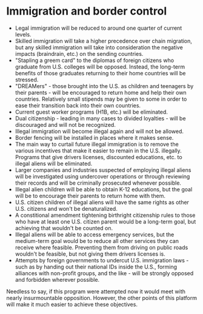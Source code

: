 # Immigration and border control

- Legal immigration will be reduced to around one quarter of current levels.
- Skilled immigration will take a higher precedence over chain migration, but any skilled immigration will take into consideration the negative impacts (braindrain, etc.) on the sending countries.
- "Stapling a greem card" to the diplomas of foreign citizens who graduate from U.S. colleges will be opposed. Instead, the long-term benefits of those graduates returning to their home countries will be stressed.
- "DREAMers" - those brought into the U.S. as children and teenagers by their parents - will be encouraged to return home and help their own countries. Relatively small stipends may be given to some in order to ease their transition back into their own countries.
- Current guest worker programs (H1B, etc.) will be eliminated.
- Dual citizenship - leading in many cases to divided loyalties - will be discouraged and will not be recognized.
- Illegal immigration will become illegal again and will not be allowed.
- Border fencing will be installed in places where it makes sense.
- The main way to curtail future illegal immigration is to remove the various incentives that make it easier to remain in the U.S. illegally. Programs that give drivers licenses, discounted educations, etc. to illegal aliens will be eliminated.
- Larger companies and industries suspected of employing illegal aliens will be investigated using undercover operations or through reviewing their records and will be criminally prosecuted whenever possible.
- Illegal alien children will be able to obtain K-12 educations, but the goal will be to encourage their parents to return home with them.
- U.S. citizen children of illegal aliens will have the same rights as other U.S. citizens and won't be denaturalized.
- A constitional amendment tightening birthright citizenship rules to those who have at least one U.S. citizen parent would be a long-term goal, but achieving that wouldn't be counted on.
- Illegal aliens will be able to access emergency services, but the medium-term goal would be to reduce all other services they can receive where feasible. Preventing them from driving on public roads wouldn't be feasible, but not giving them drivers licenses is.
- Attempts by foreign governments to undercut U.S. immigration laws - such as by handing out their national IDs inside the U.S., forming alliances with non-profit groups, and the like - will be strongly opposed and forbidden wherever possible.

Needless to say, if this program were attempted now it would meet with nearly insurmountable opposition. However, the other points of this platform will make it much easier to achieve these objectives.
